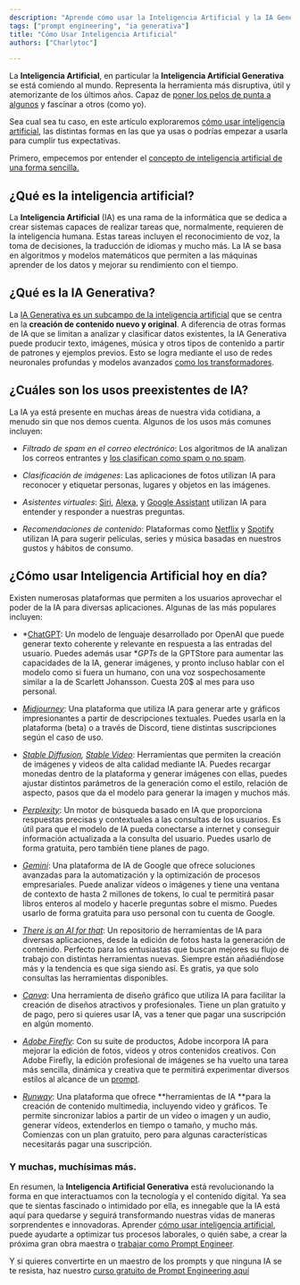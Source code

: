 ```yaml
---
description: "Aprende cómo usar la Inteligencia Artificial y la IA Generativa para mejorar tu flujo de trabajo y crear contenido increíble. ¡Vamos a ello! 🚀"
tags: ["prompt engineering", "ia generativa"]
title: "Cómo Usar Inteligencia Artificial"
authors: ["Charlytoc"]

---
```


La **Inteligencia Artificial**, en particular la **Inteligencia Artificial Generativa** se está comiendo al mundo. Representa la herramienta más disruptiva, útil y atemorizante de los últimos años. Capaz de [poner los pelos de punta a  algunos](https://www.nationalgeographic.es/ciencia/2023/06/inteligencia-artificial-por-que-asusta-valle-inquietante) y fascinar a otros (como yo).

Sea cual sea tu caso, en este artículo exploraremos [cómo usar inteligencia artificial](https://es.wikipedia.org/wiki/Inteligencia_artificial), las distintas formas en las que ya usas o podrías empezar a usarla para cumplir tus expectativas. 

Primero, empecemos por entender el [concepto de inteligencia artificial de una forma sencilla.](https://4geeks.com/es/lesson/que-es-la-inteligencia-artificial-generativa) 


## ¿Qué es la inteligencia artificial?
La **Inteligencia Artificial** (IA) es una rama de la informática que se dedica a crear sistemas capaces de realizar tareas que, normalmente, requieren de la inteligencia humana. Estas tareas incluyen el reconocimiento de voz, la toma de decisiones, la traducción de idiomas y mucho más. La IA se basa en algoritmos y modelos matemáticos que permiten a las máquinas aprender de los datos y mejorar su rendimiento con el tiempo.

## ¿Qué es la IA Generativa?

La [IA Generativa es un subcampo de la inteligencia artificial](https://es.wikipedia.org/wiki/Inteligencia_artificial_generativa) que se centra en la **creación de contenido nuevo y original**. A diferencia de otras formas de IA que se limitan a analizar y clasificar datos existentes, la IA Generativa puede producir texto, imágenes, música y otros tipos de contenido a partir de patrones y ejemplos previos. Esto se logra mediante el uso de redes neuronales profundas y modelos avanzados [como los transformadores](https://la.blogs.nvidia.com/blog/que-es-un-modelo-transformer/).

## ¿Cuáles son los usos preexistentes de IA?

La IA ya está presente en muchas áreas de nuestra vida cotidiana, a menudo sin que nos demos cuenta. Algunos de los usos más comunes incluyen:

- *Filtrado de spam en el correo electrónico*: Los algoritmos de IA analizan los correos entrantes y [los clasifican como spam o no spam](https://genuinocloud.com/blog/como-funciona-un-antispam-con-inteligencia-artificial/).

- *Clasificación de imágenes*: Las aplicaciones de fotos utilizan IA para reconocer y etiquetar personas, lugares y objetos en las imágenes.
- *Asistentes virtuales*: [Siri](https://www.apple.com/siri/), [Alexa](https://www.amazon.com/-/es/Alexa-Skills/b?ie=UTF8&node=13727921011), y [Google Assistant](https://assistant.google.com/) utilizan IA para entender y responder a nuestras preguntas.
- *Recomendaciones de contenido*: Plataformas como [Netflix](https://www.netflix.com/) y [Spotify](https://www.spotify.com/) utilizan IA para sugerir películas, series y música basadas en nuestros gustos y hábitos de consumo.

## ¿Cómo usar Inteligencia Artificial hoy en día?

Existen numerosas plataformas que permiten a los usuarios aprovechar el poder de la IA para diversas aplicaciones. Algunas de las más populares incluyen:

- *[ChatGPT](https://www.openai.com/chatgpt): Un modelo de lenguaje desarrollado por OpenAI que puede generar texto coherente y relevante en respuesta a las entradas del usuario. Puedes además usar **GPTs* de la GPTStore para aumentar las capacidades de la IA, generar imágenes, y pronto incluso hablar con el modelo como si fuera un humano, con una voz sospechosamente similar a la de Scarlett Johansson. Cuesta 20$ al mes para uso personal.


- *[Midjourney](https://www.midjourney.com/)*: Una plataforma que utiliza IA para generar arte y gráficos impresionantes a partir de descripciones textuales. Puedes usarla en la plataforma (beta) o a través de Discord, tiene distintas suscripciones según el caso de uso.

- *[Stable Diffusion](https://stability.ai/), [Stable Video](https://www.stablevideo.com/generate)*: Herramientas que permiten la creación de imágenes y videos de alta calidad mediante IA. Puedes recargar monedas dentro de la plataforma y generar imágenes con ellas, puedes ajustar distintos parámetros de la generación como el estilo, relación de aspecto, pasos que da el modelo para generar la imagen y muchos más.

- *[Perplexity](https://www.perplexity.ai/)*: Un motor de búsqueda basado en IA que proporciona respuestas precisas y contextuales a las consultas de los usuarios. Es útil para que el modelo de IA pueda conectarse a internet y conseguir información actualizada a la consulta del usuario. Puedes usarlo de forma gratuita, pero también tiene planes de pago.


- *[Gemini](https://gemini.google.com/app?hl=es)*: Una plataforma de IA de Google que ofrece soluciones avanzadas para la automatización y la optimización de procesos empresariales. Puede analizar vídeos o imágenes y tiene una ventana de contexto de hasta 2 millones de tokens, lo cual te permitirá pasar libros enteros al modelo y hacerle preguntas sobre el mismo. Puedes usarlo de forma gratuita para uso personal con tu cuenta de Google.


- *[There is an AI for that](https://theresanaiforthat.com/)*: Un repositorio de herramientas de IA para diversas aplicaciones, desde la edición de fotos hasta la generación de contenido. Perfecto para los entusiastas que buscan mejores su flujo de trabajo con distintas herramientas nuevas. Siempre están añadiéndose más y la tendencia es que siga siendo así. Es gratis, ya que solo consultas las herramientas disponibles.


- *[Canva](https://www.canva.com/)*: Una herramienta de diseño gráfico que utiliza IA para facilitar la creación de diseños atractivos y profesionales. Tiene un plan gratuito y de pago, pero si quieres usar IA, vas a tener que pagar una suscripción en algún momento.


- *[Adobe Firefly](https://www.adobe.com/es/products/firefly.html)*: Con su suite de productos, Adobe incorpora IA para mejorar la edición de fotos, videos y otros contenidos creativos. Con Adobe Firefly, la edición profesional de imágenes se ha vuelto una tarea más sencilla, dinámica y creativa que te permitirá experimentar diversos estilos al alcance de un [prompt](https://4geeks.com/es/lesson/que-es-un-prompt).



- *[Runway](https://runwayml.com/)*: Una plataforma que ofrece **herramientas de IA **para la creación de contenido multimedia, incluyendo video y gráficos. Te permite sincronizar labios a partir de un vídeo o imagen y un audio, generar vídeos, extenderlos en tiempo o tamaño, y mucho más. Comienzas con un plan gratuito, pero para algunas características necesitarás pagar una suscripción.

### Y muchas, muchísimas más.


En resumen, la **Inteligencia Artificial Generativa** está revolucionando la forma en que interactuamos con la tecnología y el contenido digital. Ya sea que te sientas fascinado o intimidado por ella, es innegable que la IA está aquí para quedarse y seguirá transformando nuestras vidas de maneras sorprendentes e innovadoras. Aprender  [cómo usar inteligencia artificial](https://4geeks.com/es/lesson/prompt-engineering-para-principiantes), puede ayudarte a optimizar tus procesos laborales, o quién sabe, a crear la próxima gran obra maestra o [trabajar como Prompt Engineer](https://4geeks.com/es/lesson/como-convertirse-en-prompt-engineer).


Y si quieres convertirte en un maestro de los prompts y que ninguna IA se te resista, haz nuestro [curso gratuito de Prompt Engineering aquí](https://4geeks.com/es/interactive-exercise/curso-de-prompt-engineering)